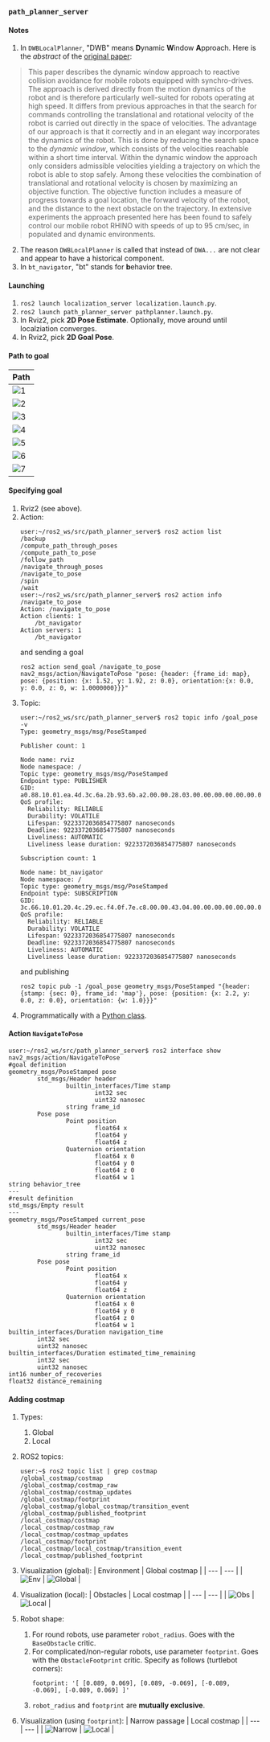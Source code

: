 ### `path_planner_server`

#### Notes

1. In `DWBLocalPlanner`, "DWB" means **D**ynamic **W**indow **A**pproach. Here is the _abstract_ of the [original paper](https://www.ri.cmu.edu/pub_files/pub1/fox_dieter_1997_1/fox_dieter_1997_1.pdf):
> This paper describes the dynamic window approach to reactive collision avoidance
> for mobile robots equipped with synchro-drives. The approach is derived directly
> from the motion dynamics of the robot and is therefore particularly well-suited for
> robots operating at high speed. It differs from previous approaches in that the search
> for commands controlling the translational and rotational velocity of the robot is
> carried out directly in the space of velocities. The advantage of our approach is that
> it correctly and in an elegant way incorporates the dynamics of the robot. This is done
> by reducing the search space to the _dynamic window_, which consists of the velocities
> reachable within a short time interval. Within the dynamic window the approach only
> considers admissible velocities yielding a trajectory on which the robot is able to stop
> safely. Among these velocities the combination of translational and rotational velocity
> is chosen by maximizing an objective function. The objective function includes a
> measure of progress towards a goal location, the forward velocity of the robot, and
> the distance to the next obstacle on the trajectory. In extensive experiments the
> approach presented here has been found to safely control our mobile robot RHINO
> with speeds of up to 95 cm/sec, in populated and dynamic environments.
2. The reason `DWBLocalPlanner` is called that instead of `DWA...` are not clear and appear to have a historical component.
3. In `bt_navigator`, "bt" stands for **b**ehavior **t**ree.

#### Launching

1. `ros2 launch localization_server localization.launch.py`.
2. `ros2 launch path_planner_server pathplanner.launch.py`.
3. In Rviz2, pick **2D Pose Estimate**. Optionally, move around until localziation converges.
4. In Rviz2, pick **2D Goal Pose**.

#### Path to goal

| Path |
| --- |
| ![1](assets/1.png) |
| ![2](assets/2.png) |
| ![3](assets/3.png) |
| ![4](assets/4.png) |
| ![5](assets/5.png) |
| ![6](assets/6.png) |
| ![7](assets/7.png) |

#### Specifying goal

1. Rviz2 (see above).
2. Action:
   ```
   user:~/ros2_ws/src/path_planner_server$ ros2 action list
   /backup
   /compute_path_through_poses
   /compute_path_to_pose
   /follow_path
   /navigate_through_poses
   /navigate_to_pose
   /spin
   /wait
   user:~/ros2_ws/src/path_planner_server$ ros2 action info /navigate_to_pose
   Action: /navigate_to_pose
   Action clients: 1
       /bt_navigator
   Action servers: 1
       /bt_navigator
   ```
   and sending a goal  
   ```
   ros2 action send_goal /navigate_to_pose nav2_msgs/action/NavigateToPose "pose: {header: {frame_id: map}, pose: {position: {x: 1.52, y: 1.92, z: 0.0}, orientation:{x: 0.0, y: 0.0, z: 0, w: 1.0000000}}}"
   ```
3. Topic:
   ```
   user:~/ros2_ws/src/path_planner_server$ ros2 topic info /goal_pose -v
   Type: geometry_msgs/msg/PoseStamped
   
   Publisher count: 1
   
   Node name: rviz
   Node namespace: /
   Topic type: geometry_msgs/msg/PoseStamped
   Endpoint type: PUBLISHER
   GID: a0.88.10.01.ea.4d.3c.6a.2b.93.6b.a2.00.00.28.03.00.00.00.00.00.00.00.00
   QoS profile:
     Reliability: RELIABLE
     Durability: VOLATILE
     Lifespan: 9223372036854775807 nanoseconds
     Deadline: 9223372036854775807 nanoseconds
     Liveliness: AUTOMATIC
     Liveliness lease duration: 9223372036854775807 nanoseconds
   
   Subscription count: 1
   
   Node name: bt_navigator
   Node namespace: /
   Topic type: geometry_msgs/msg/PoseStamped
   Endpoint type: SUBSCRIPTION
   GID: 3c.66.10.01.20.4c.29.ec.f4.0f.7e.c8.00.00.43.04.00.00.00.00.00.00.00.00
   QoS profile:
     Reliability: RELIABLE
     Durability: VOLATILE
     Lifespan: 9223372036854775807 nanoseconds
     Deadline: 9223372036854775807 nanoseconds
     Liveliness: AUTOMATIC
     Liveliness lease duration: 9223372036854775807 nanoseconds
   ```
   and publishing  
   ```
   ros2 topic pub -1 /goal_pose geometry_msgs/PoseStamped "{header: {stamp: {sec: 0}, frame_id: 'map'}, pose: {position: {x: 2.2, y: 0.0, z: 0.0}, orientation: {w: 1.0}}}"
   ```
4. Programmatically with a [Python class](path_planner_server/nav_to_pose_action_client.py).

#### Action `NavigateToPose`

```
user:~/ros2_ws/src/path_planner_server$ ros2 interface show nav2_msgs/action/NavigateToPose
#goal definition
geometry_msgs/PoseStamped pose
        std_msgs/Header header
                builtin_interfaces/Time stamp
                        int32 sec
                        uint32 nanosec
                string frame_id
        Pose pose
                Point position
                        float64 x
                        float64 y
                        float64 z
                Quaternion orientation
                        float64 x 0
                        float64 y 0
                        float64 z 0
                        float64 w 1
string behavior_tree
---
#result definition
std_msgs/Empty result
---
geometry_msgs/PoseStamped current_pose
        std_msgs/Header header
                builtin_interfaces/Time stamp
                        int32 sec
                        uint32 nanosec
                string frame_id
        Pose pose
                Point position
                        float64 x
                        float64 y
                        float64 z
                Quaternion orientation
                        float64 x 0
                        float64 y 0
                        float64 z 0
                        float64 w 1
builtin_interfaces/Duration navigation_time
        int32 sec
        uint32 nanosec
builtin_interfaces/Duration estimated_time_remaining
        int32 sec
        uint32 nanosec
int16 number_of_recoveries
float32 distance_remaining
```

#### Adding costmap

1. Types:
   1. Global
   2. Local

2. ROS2 topics:
   ```
   user:~$ ros2 topic list | grep costmap
   /global_costmap/costmap
   /global_costmap/costmap_raw
   /global_costmap/costmap_updates
   /global_costmap/footprint
   /global_costmap/global_costmap/transition_event
   /global_costmap/published_footprint
   /local_costmap/costmap
   /local_costmap/costmap_raw
   /local_costmap/costmap_updates
   /local_costmap/footprint
   /local_costmap/local_costmap/transition_event
   /local_costmap/published_footprint
   ```

3. Visualization (global):
   | Environment | Global costmap |
   | --- | --- |
   | ![Env](assets/environment_gazebo.png) | ![Global](assets/global_costmap_rviz2.png) |  

4. Visualization (local):
   | Obstacles | Local costmap |
   | --- | --- |
   | ![Obs](assets/obstacles_gazebo.png) | ![Local](assets/local_costmap_rviz2.png) |  

5. Robot shape:
   1. For round robots, use parameter `robot_radius`. Goes with the `BaseObstacle` critic.
   2. For complicated/non-regular robots, use parameter `footprint`. Goes with the `ObstacleFootprint` critic. Specify as follows (turtlebot corners):
      ```
      footprint: '[ [0.089, 0.069], [0.089, -0.069], [-0.089, -0.069], [-0.089, 0.069] ]'
      ```
   3. `robot_radius` and `footprint` are **mutually exclusive**.

6. Visualization (using `footprint`):
   | Narrow passage | Local costmap |
   | --- | --- |
   | ![Narrow](assets/robot_footprint_narrow_passage_gazebo.png) | ![Local](assets/robot_footprint_local_costmap_rviz2.png) |  
 